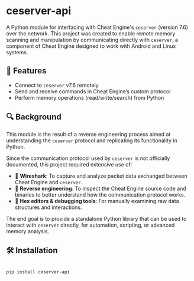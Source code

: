 # ceserver-api

A Python module for interfacing with Cheat Engine's `ceserver` (version 7.6) over the network. This project was created to enable remote memory scanning and manipulation by communicating directly with `ceserver`, a component of Cheat Engine designed to work with Android and Linux systems.

## 🚀 Features

- Connect to `ceserver` v7.6 remotely
- Send and receive commands in Cheat Engine’s custom protocol
- Perform memory operations (read/write/search) from Python

## 🔍 Background

This module is the result of a reverse engineering process aimed at understanding the `ceserver` protocol and replicating its functionality in Python.

Since the communication protocol used by `ceserver` is not officially documented, this project required extensive use of:

- 🧪 **Wireshark**: To capture and analyze packet data exchanged between Cheat Engine and `ceserver`.
- 🧠 **Reverse engineering**: To inspect the Cheat Engine source code and binaries to better understand how the communication protocol works.
- 🧰 **Hex editors & debugging tools**: For manually examining raw data structures and interactions.

The end goal is to provide a standalone Python library that can be used to interact with `ceserver` directly, for automation, scripting, or advanced memory analysis.

## 🛠️ Installation

<code>
pip install ceserver-api
</code>
